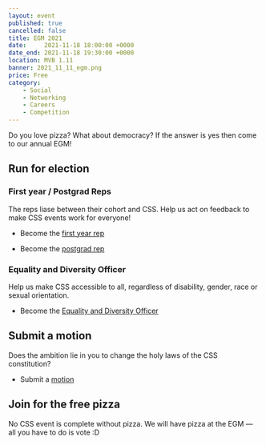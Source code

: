 ```yaml
---
layout: event
published: true
cancelled: false
title: EGM 2021
date:     2021-11-18 18:00:00 +0000
date_end: 2021-11-18 19:30:00 +0000
location: MVB 1.11
banner: 2021_11_11_egm.png
price: Free
category:
    - Social
    - Networking
    - Careers
    - Competition
---
```


Do you love pizza? What about democracy? If the answer is yes then come to our annual EGM!

## Run for election

### **First year / Postgrad Reps**
  
The reps liase between their cohort and CSS. Help us act on feedback to make CSS events work for everyone!

* Become the [first year rep][1] 

* Become the [postgrad rep][2]

### **Equality and Diversity Officer**
  
Help us make CSS accessible to all, regardless of disability, gender, race or sexual orientation. 

* Become the [Equality and Diversity Officer][3]

## Submit a motion

Does the ambition lie in you to change the holy laws of the CSS constitution? 

* Submit a [motion][4]

## Join for the free pizza

No CSS event is complete without pizza. We will have pizza at the EGM &mdash; all you have to do is vote :D


[1]:https://forms.gle/hJu7R86c6e7G9m8k7
[2]:https://forms.gle/P9SgcHwJ2s3DDSfr6
[3]:https://forms.gle/6v75MqsfSnccDb4bA
[4]:https://forms.gle/v2TToBf6GX5y7wSi8